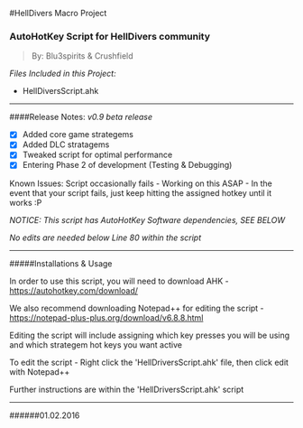 
#HellDivers Macro Project

<h3>AutoHotKey Script for HellDivers community</h3>

> By: Blu3spirits & Crushfield

_Files Included in this Project:_
- HellDiversScript.ahk

---

####Release Notes:
_v0.9 beta release_

- [x] Added core game strategems
- [x] Added DLC stratagems
- [x] Tweaked script for optimal performance
- [x] Entering Phase 2 of development (Testing & Debugging)

Known Issues: Script occasionally fails - Working on this ASAP - In the event that your script fails, just keep hitting the assigned hotkey until it works :P

_NOTICE: This script has AutoHotKey Software dependencies, SEE BELOW_

_No edits are needed below Line 80 within the script_

---

#####Installations & Usage

In order to use this script, you will need to download AHK - https://autohotkey.com/download/

We also recommend downloading Notepad++ for editing the script - https://notepad-plus-plus.org/download/v6.8.8.html

Editing the script will include assigning which key presses you will be using and which strategem hot keys you want active

To edit the script - Right click the 'HellDriversScript.ahk' file, then click edit with Notepad++

Further instructions are within the 'HellDriversScript.ahk' script


---

######01.02.2016


